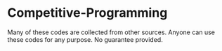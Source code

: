 # Competitive-Programming
Many of these codes are collected from other sources. Anyone can use these codes for any purpose. No guarantee provided.
